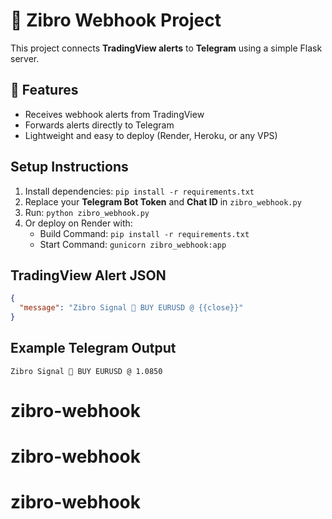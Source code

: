 # 📡 Zibro Webhook Project

This project connects **TradingView alerts** to **Telegram** using a simple Flask server.

## 🚀 Features
- Receives webhook alerts from TradingView
- Forwards alerts directly to Telegram
- Lightweight and easy to deploy (Render, Heroku, or any VPS)

## Setup Instructions
1. Install dependencies: `pip install -r requirements.txt`
2. Replace your **Telegram Bot Token** and **Chat ID** in `zibro_webhook.py`
3. Run: `python zibro_webhook.py`
4. Or deploy on Render with:
   - Build Command: `pip install -r requirements.txt`
   - Start Command: `gunicorn zibro_webhook:app`

## TradingView Alert JSON
```json
{
  "message": "Zibro Signal 🚀 BUY EURUSD @ {{close}}"
}
```

## Example Telegram Output
```
Zibro Signal 🚀 BUY EURUSD @ 1.0850
```
# zibro-webhook
# zibro-webhook
# zibro-webhook
